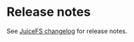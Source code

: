 # Release notes

See [JuiceFS changelog](https://github.com/juicedata/juicefs/releases) for release notes.

